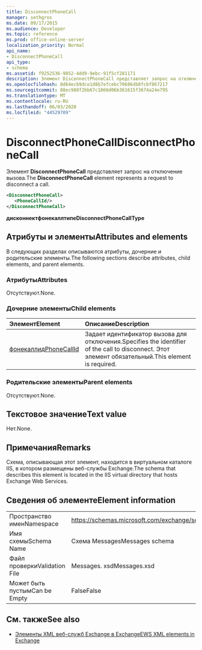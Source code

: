```yaml
---
title: DisconnectPhoneCall
manager: sethgros
ms.date: 09/17/2015
ms.audience: Developer
ms.topic: reference
ms.prod: office-online-server
localization_priority: Normal
api_name:
- DisconnectPhoneCall
api_type:
- schema
ms.assetid: f9252536-9852-4dd9-9ebc-91f5cf281171
description: Элемент DisconnectPhoneCall представляет запрос на отключение вызова.
ms.openlocfilehash: 8d64ecb9dce1d8b7efcebc70686db8fcbf867217
ms.sourcegitcommit: 88ec988f2bb67c1866d06b361615f3674a24e795
ms.translationtype: MT
ms.contentlocale: ru-RU
ms.lasthandoff: 06/03/2020
ms.locfileid: "44529709"
---
```

# <a name="disconnectphonecall"></a><span data-ttu-id="175b6-103">DisconnectPhoneCall</span><span class="sxs-lookup"><span data-stu-id="175b6-103">DisconnectPhoneCall</span></span>

<span data-ttu-id="175b6-104">Элемент **DisconnectPhoneCall** представляет запрос на отключение вызова.</span><span class="sxs-lookup"><span data-stu-id="175b6-104">The **DisconnectPhoneCall** element represents a request to disconnect a call.</span></span> 
  
```xml
<DisconnectPhoneCall>
   <PhoneCallId/>
</DisconnectPhoneCall>
```

 <span data-ttu-id="175b6-105">**дисконнектфонекаллтипе**</span><span class="sxs-lookup"><span data-stu-id="175b6-105">**DisconnectPhoneCallType**</span></span>
## <a name="attributes-and-elements"></a><span data-ttu-id="175b6-106">Атрибуты и элементы</span><span class="sxs-lookup"><span data-stu-id="175b6-106">Attributes and elements</span></span>

<span data-ttu-id="175b6-107">В следующих разделах описываются атрибуты, дочерние и родительские элементы.</span><span class="sxs-lookup"><span data-stu-id="175b6-107">The following sections describe attributes, child elements, and parent elements.</span></span>
  
### <a name="attributes"></a><span data-ttu-id="175b6-108">Атрибуты</span><span class="sxs-lookup"><span data-stu-id="175b6-108">Attributes</span></span>

<span data-ttu-id="175b6-109">Отсутствуют.</span><span class="sxs-lookup"><span data-stu-id="175b6-109">None.</span></span>
  
### <a name="child-elements"></a><span data-ttu-id="175b6-110">Дочерние элементы</span><span class="sxs-lookup"><span data-stu-id="175b6-110">Child elements</span></span>

|<span data-ttu-id="175b6-111">**Элемент**</span><span class="sxs-lookup"><span data-stu-id="175b6-111">**Element**</span></span>|<span data-ttu-id="175b6-112">**Описание**</span><span class="sxs-lookup"><span data-stu-id="175b6-112">**Description**</span></span>|
|:-----|:-----|
|[<span data-ttu-id="175b6-113">фонекаллид</span><span class="sxs-lookup"><span data-stu-id="175b6-113">PhoneCallId</span></span>](phonecallid.md) <br/> |<span data-ttu-id="175b6-114">Задает идентификатор вызова для отключения.</span><span class="sxs-lookup"><span data-stu-id="175b6-114">Specifies the identifier of the call to disconnect.</span></span> <span data-ttu-id="175b6-115">Этот элемент обязательный.</span><span class="sxs-lookup"><span data-stu-id="175b6-115">This element is required.</span></span>  <br/> |
   
### <a name="parent-elements"></a><span data-ttu-id="175b6-116">Родительские элементы</span><span class="sxs-lookup"><span data-stu-id="175b6-116">Parent elements</span></span>

<span data-ttu-id="175b6-117">Отсутствуют.</span><span class="sxs-lookup"><span data-stu-id="175b6-117">None.</span></span>
  
## <a name="text-value"></a><span data-ttu-id="175b6-118">Текстовое значение</span><span class="sxs-lookup"><span data-stu-id="175b6-118">Text value</span></span>

<span data-ttu-id="175b6-119">Нет.</span><span class="sxs-lookup"><span data-stu-id="175b6-119">None.</span></span>
  
## <a name="remarks"></a><span data-ttu-id="175b6-120">Примечания</span><span class="sxs-lookup"><span data-stu-id="175b6-120">Remarks</span></span>

<span data-ttu-id="175b6-121">Схема, описывающая этот элемент, находится в виртуальном каталоге IIS, в котором размещены веб-службы Exchange.</span><span class="sxs-lookup"><span data-stu-id="175b6-121">The schema that describes this element is located in the IIS virtual directory that hosts Exchange Web Services.</span></span>
  
## <a name="element-information"></a><span data-ttu-id="175b6-122">Сведения об элементе</span><span class="sxs-lookup"><span data-stu-id="175b6-122">Element information</span></span>

|||
|:-----|:-----|
|<span data-ttu-id="175b6-123">Пространство имен</span><span class="sxs-lookup"><span data-stu-id="175b6-123">Namespace</span></span>  <br/> |https://schemas.microsoft.com/exchange/services/2006/messages  <br/> |
|<span data-ttu-id="175b6-124">Имя схемы</span><span class="sxs-lookup"><span data-stu-id="175b6-124">Schema Name</span></span>  <br/> |<span data-ttu-id="175b6-125">Схема Messages</span><span class="sxs-lookup"><span data-stu-id="175b6-125">Messages schema</span></span>  <br/> |
|<span data-ttu-id="175b6-126">Файл проверки</span><span class="sxs-lookup"><span data-stu-id="175b6-126">Validation File</span></span>  <br/> |<span data-ttu-id="175b6-127">Messages. xsd</span><span class="sxs-lookup"><span data-stu-id="175b6-127">Messages.xsd</span></span>  <br/> |
|<span data-ttu-id="175b6-128">Может быть пустым</span><span class="sxs-lookup"><span data-stu-id="175b6-128">Can be Empty</span></span>  <br/> |<span data-ttu-id="175b6-129">False</span><span class="sxs-lookup"><span data-stu-id="175b6-129">False</span></span>  <br/> |
   
## <a name="see-also"></a><span data-ttu-id="175b6-130">См. также</span><span class="sxs-lookup"><span data-stu-id="175b6-130">See also</span></span>

- [<span data-ttu-id="175b6-131">Элементы XML веб-служб Exchange в Exchange</span><span class="sxs-lookup"><span data-stu-id="175b6-131">EWS XML elements in Exchange</span></span>](ews-xml-elements-in-exchange.md)

